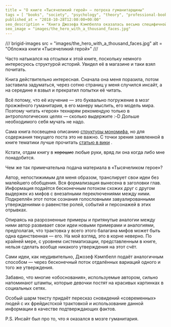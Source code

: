 ```yaml
---
title = "О книге «Тысячеликий герой» — потроха гуманитарщины"
tags = [ "books", "society", "psychology", "theory", "professional-books"]
published_at = "2018-10-28T12:00:00+00:00"
seo_description = "Книга Джозефа Кэмпбелла оказалась весьма специфичной. Она интересна, но не для всех. Рекомендую технарям для опыта погружения в мозг гуманитария."
seo_image = "images/the_hero_with_a_thousand_faces.jpg"
---
```


/// brigid-images
src = "images/the_hero_with_a_thousand_faces.jpg"
alt = "Обложка книги «Тысячеликий герой»"
///

Часто натыкался на отсылки к этой книге, поскольку немного интересуюсь структурой историй. Увидел её в магазине и таки взял почитать.

Книга действительно интересная. Сначала она меня поразила, потом заставила задуматься, через сотню страниц у меня случился инсайт, а на середине я взвыл и прекратил попытки её читать.

<!-- more -->

Всё потому, что её изучение — это буквально погружение в мозг прожжёного гуманитария, в его манеру мыслить, его модель мира. Поэтому читать «героя» технарям рекомендую только в антропологических целях — сколько выдержите :-D Дольше необходимого себя мучать не надо.

Сама книга посвещена описанию [структуры мономифа](https://ru.wikipedia.org/wiki/%D0%9C%D0%BE%D0%BD%D0%BE%D0%BC%D0%B8%D1%84), но для содержания текущего поста это не важно. С точки зрения заявленной в книге тематики лучше прочитать [статью в вики](https://en.wikipedia.org/wiki/Hero%27s_journey) .

Кстати, отдам книгу в ~~хорошие~~ любые руки, вряд ли она когда либо мне понадобится.

Чем же так примечательна подача материала в «Тысячеликом герое»?

Автор, непостижимым для меня образом, транслирует свои идеи без малейшего обобщения. Вся формализация вынесена в заголовки глав. Информация подаётся бесконечным потоком схожих друг с другом выдержек из мифов с внезапными переключениями между ними. Подкреплён этот поток сознания голословными завуалированными утверждениями о равенстве ролей, событий и персонажей в этих отрывках.

Опираясь на разрозненные примеры и притянутые аналогии между ними автор развивает свои идеи новыми примерами и аналогиями, предполагая, что трактовка у всего этого балагана мифов может быть одна единственная — его. На мой взгляд, это в корне неверно. По крайней мере, с уровнем систематизации, представленным в книге, нельзя сделать вообще никакого утверждения на этот счёт.

Сами идеи, как неудивительно, Джозеф Кэмпбелл подаёт аналогичным способом — через бесконечный поток отдалённых вариаций одного и того же утверждения.

Забавно, что многие «обоснования», используемые автором, сильно напоминают штампы, которые девочки постят на красивых картинках в социальных сетях.

Особый шарм тексту придаёт пересказ сновидений «современных» людей с их фрейдистской трактовкой и использование данной информации в качестве подтверждающих фактов.

P.S. Инсайт был про то, что я оказался в мозге гуманитария.
